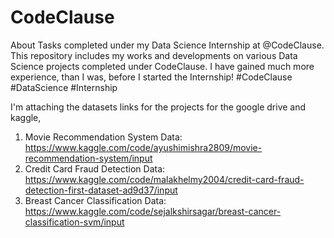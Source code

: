 # CodeClause
About Tasks completed under my Data Science Internship at @CodeClause. This repository includes my works and developments on various Data Science projects completed under CodeClause. I have gained much more experience, than I was, before I started the Internship! #CodeClause #DataScience #Internship

I'm attaching the datasets links for the projects for the google drive and kaggle,
1. Movie Recommendation System Data: https://www.kaggle.com/code/ayushimishra2809/movie-recommendation-system/input
2. Credit Card Fraud Detection Data: https://www.kaggle.com/code/malakhelmy2004/credit-card-fraud-detection-first-dataset-ad9d37/input
3. Breast Cancer Classification Data: https://www.kaggle.com/code/sejalkshirsagar/breast-cancer-classification-svm/input
